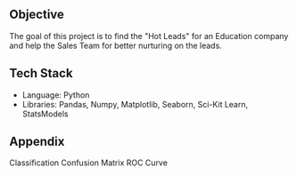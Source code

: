 ## Objective

The goal of this project is to find the "Hot Leads" for an Education company and help the Sales Team for better nurturing on the leads.

## Tech Stack

- Language: Python
- Libraries: Pandas, Numpy, Matplotlib, Seaborn, Sci-Kit Learn, StatsModels

## Appendix
Classification
Confusion Matrix
ROC Curve
